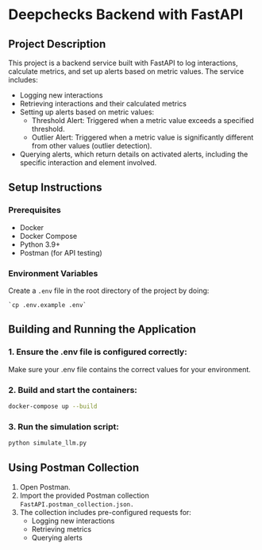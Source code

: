 # Deepchecks Backend with FastAPI

## Project Description

This project is a backend service built with FastAPI to log interactions, calculate metrics, and set up alerts based on metric values. The service includes:
- Logging new interactions
- Retrieving interactions and their calculated metrics
- Setting up alerts based on metric values:
  - Threshold Alert: Triggered when a metric value exceeds a specified threshold.
  - Outlier Alert: Triggered when a metric value is significantly different from other values (outlier detection).
- Querying alerts, which return details on activated alerts, including the specific interaction and element involved.


## Setup Instructions

### Prerequisites

- Docker
- Docker Compose
- Python 3.9+
- Postman (for API testing)

### Environment Variables

Create a `.env` file in the root directory of the project by doing:

```env
`cp .env.example .env`
```

## Building and Running the Application

### 1. Ensure the .env file is configured correctly:
Make sure your .env file contains the correct values for your environment.

### 2. Build and start the containers:
```bash
docker-compose up --build
```
### 3. Run the simulation script:
```bash
python simulate_llm.py
```

## Using Postman Collection
1. Open Postman.
2. Import the provided Postman collection `FastAPI.postman_collection.json.`
3. The collection includes pre-configured requests for:
    -  Logging new interactions
    - Retrieving metrics
    - Querying alerts